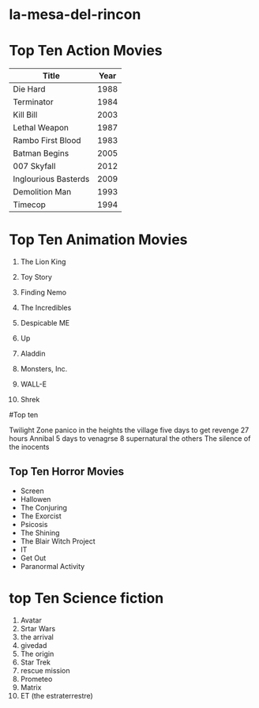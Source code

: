 
# la-mesa-del-rincon
# Top Ten Action Movies

Title | Year
----- | -----
Die Hard | 1988
Terminator | 1984
Kill Bill | 2003
Lethal Weapon | 1987
Rambo First Blood | 1983
Batman Begins | 2005
007 Skyfall | 2012
Inglourious Basterds | 2009
Demolition Man | 1993
Timecop | 1994

# Top Ten Animation Movies 

1.  The Lion King 
2. Toy Story 
3. Finding Nemo 
4. The Incredibles
5. Despicable ME
6. Up

7. Aladdin
8. Monsters, Inc.
9. WALL-E
10. Shrek




#Top ten

Twilight Zone
panico in the heights
the village
five days to get revenge
27 hours
Annibal
5 days to venagrse
8 supernatural
the others
The silence of the inocents

## Top Ten Horror Movies
- Screen
- Hallowen
- The Conjuring
- The Exorcist
- Psicosis
- The Shining
- The Blair Witch Project
- IT
- Get Out
- Paranormal Activity

# top Ten Science fiction
1. Avatar
2. Srtar Wars
3. the arrival
4. givedad
5. The origin
6. Star Trek
7. rescue mission
8. Prometeo
9. Matrix
10. ET (the estraterrestre)

